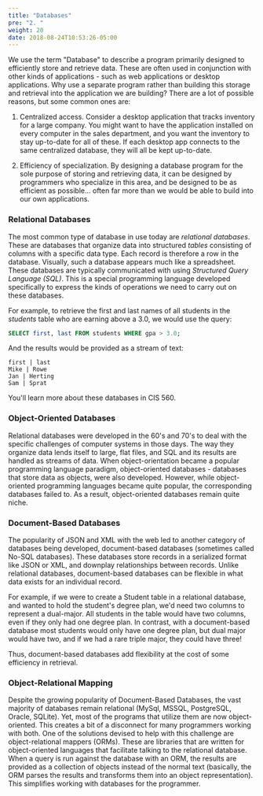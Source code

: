 ```yaml
---
title: "Databases"
pre: "2. "
weight: 20
date: 2018-08-24T10:53:26-05:00
---
```


We use the term "Database" to describe a program primarily designed to efficiently store and retrieve data.  These are often used in conjunction with other kinds of applications - such as web applications or desktop applications.  Why use a separate program rather than building this storage and retrieval into the application we are building?  There are a lot of possible reasons, but some common ones are:

1. Centralized access.  Consider a desktop application that tracks inventory for a large company.  You might want to have the application installed on every computer in the sales department, and you want the inventory to stay up-to-date for all of these.  If each desktop app connects to the same centralized database, they will all be kept up-to-date.

2. Efficiency of specialization.  By designing a database program for the sole purpose of storing and retrieving data, it can be designed by programmers who specialize in this area, and be designed to be as efficient as possible... often far more than we would be able to build into our own applications.

### Relational Databases

The most common type of database in use today are _relational databases_.  These are databases that organize data into structured _tables_ consisting of columns with a specific data type.  Each record is therefore a row in the database.  Visually, such a database appears much like a spreadsheet.  These databases are typically communicated with using _Structured Query Language (SQL)_.  This is a special programming language developed specifically to express the kinds of operations we need to carry out on these databases.  

For example, to retrieve the first and last names of all students in the _students_ table who are earning above a 3.0, we would use the query:

```SQL
SELECT first, last FROM students WHERE gpa > 3.0;
```

And the results would be provided as a stream of text:

```
first | last
Mike | Rowe
Jan | Herting
Sam | Sprat
```

You'll learn more about these databases in CIS 560.

### Object-Oriented Databases

Relational databases were developed in the 60's and 70's to deal with the specific challenges of computer systems in those days.  The way they organize data lends itself to large, flat files, and SQL and its results are handled as streams of data.  When object-orientation became a popular programming language paradigm, object-oriented databases - databases that store data as objects, were also developed.  However, while object-oriented programming languages became quite popular, the corresponding databases failed to.  As a result, object-oriented databases remain quite niche.

### Document-Based Databases

The popularity of JSON and XML with the web led to another category of databases being developed, document-based databases (sometimes called No-SQL databases).  These databases store records in a serialized format like JSON or XML, and downplay relationships between records.  Unlike relational databases, document-based databases can be flexible in what data exists for an individual record.  

For example, if we were to create a Student table in a relational database, and wanted to hold the student's degree plan, we'd need two columns to represent a dual-major.  All students in the table would have two columns, even if they only had one degree plan.  In contrast, with a document-based database most students would only have one degree plan, but dual major would have two, and if we had a rare triple major, they could have three!  

Thus, document-based databases add flexibility at the cost of some efficiency in retrieval.   

### Object-Relational Mapping

Despite the growing popularity of Document-Based Databases, the vast majority of databases remain relational (MySql, MSSQL, PostgreSQL, Oracle, SQLite).  Yet, most of the programs that utilize them are now object-oriented.  This creates a bit of a disconnect for many programmers working with both.  One of the solutions devised to help with this challenge are object-relational mappers (ORMs).  These are libraries that are written for object-oriented languages that facilitate talking to the relational database.  When a query is run against the database with an ORM, the results are provided as a collection of objects instead of the normal text (basically, the ORM parses the results and transforms them into an object representation).  This simplifies working with databases for the programmer.
